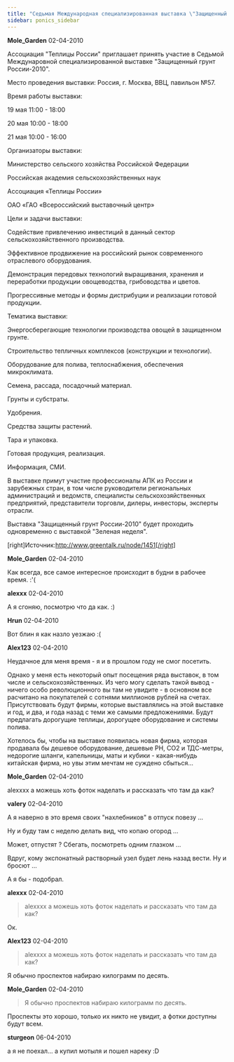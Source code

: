 ```yaml
---
title: "Седьмая Международная специализированная выставка \"Защищенный грунт России-2010\""
sidebar: ponics_sidebar
---
```


**Mole_Garden** 02-04-2010

Ассоциация "Теплицы России" приглашает принять участие в Седьмой Междунаровной специализированной выставке "Защищенный грунт России-2010".

Место проведения выставки: Россия, г. Москва, ВВЦ, павильон №57.

Время работы выставки:

19 мая 11:00 - 18:00

20 мая 10:00 - 18:00

21 мая 10:00 - 16:00

Организаторы выставки:

Министерство сельского хозяйства Российской Федерации

Российская академия сельскохозяйственных наук

Ассоциация «Теплицы России»

ОАО «ГАО «Всероссийский выставочный центр»

Цели и задачи выставки:

Содействие привлечению инвестиций в данный сектор сельскохозяйственного производства.

Эффективное продвижение на российский рынок современного отраслевого оборудования.

Демонстрация передовых технологий выращивания, хранения и переработки продукции овощеводства, грибоводства и цветов.

Прогрессивные методы и формы дистрибуции и реализации готовой продукции.

Тематика выставки:

Энергосберегающие технологии производства овощей в защищенном грунте.

Строительство тепличных комплексов (конструкции и технологии).

Оборудование для полива, теплоснабжения, обеспечения микроклимата.

Семена, рассада, посадочный материал.

Грунты и субстраты.

Удобрения.

Средства защиты растений.

Тара и упаковка.

Готовая продукция, реализация.

Информация, СМИ.

В выставке примут участие профессионалы АПК из России и зарубежных стран, в том числе руководители региональных администраций и ведомств, специалисты сельскохозяйственных предприятий, представители торговли, дилеры, инвесторы, эксперты отрасли.

Выставка "Защищенный грунт России-2010" будет проходить одновременно с выставкой "Зеленая неделя".

[right]Источник:http://www.greentalk.ru/node/1451[/right]


**Mole_Garden** 02-04-2010

Как всегда, все самое интересное происходит в будни в рабочее время. :&#039;(


**alexxx** 02-04-2010

А я сгоняю, посмотрю что да как. :)


**Hrun** 02-04-2010

Вот блин я как назло уезжаю :(


**Alex123** 02-04-2010

Неудачное для меня время - я и в прошлом году не смог посетить.

Однако у меня есть некоторый опыт посещения ряда выставок, в том числе и сельскохозяйственных. Из чего могу сделать такой вывод - ничего особо революционного вы там не увидите - в основном все расчитано на покупателей с сотнями миллионов рублей на счетах. Присутствовать будут фирмы, которые выставлялись на этой выставке и год, и два, и года назад с теми же самыми предложениями. Будут предлагать дорогущие теплицы, дорогущее оборудование и системы полива. 

Хотелось бы, чтобы на выставке появилась новая фирма, которая продавала бы дешевое оборудование, дешевые РН, СО2 и ТДС-метры, недорогие шланги, капельницы, маты и кубики - какая-нибудь китайская фирма, но увы этим мечтам не суждено сбыться...


**Mole_Garden** 02-04-2010

alexxxx а можешь хоть фоток наделать и рассказать что там да как?


**valery** 02-04-2010

А я наверно в это время своих "нахлебников" в отпуск повезу ...

Ну и буду там с неделю делать вид, что копаю огород ...

Может, отпустят ? Сбегать, посмотреть одним глазком ...

Вдруг, кому экспонатный растворный узел будет лень назад вести. Ну и бросют ...

А я бы - подобрал.


**alexxx** 02-04-2010

> alexxxx а можешь хоть фоток наделать и рассказать что там да как?

Ок.


**Alex123** 02-04-2010

> alexxxx а можешь хоть фоток наделать и рассказать что там да как?

Я обычно проспектов набираю килограмм по десять.


**Mole_Garden** 02-04-2010

> Я обычно проспектов набираю килограмм по десять.

 Проспекты это хорошо, только их никто не увидит, а фотки доступны будут всем.


**sturgeon** 06-04-2010

а я не поехал... а купил мотыля и пошел нареку :D


